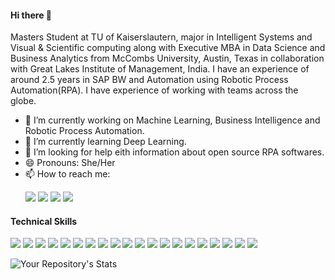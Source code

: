 <h4> Hi there 👋 </h4>

Masters Student at TU of Kaiserslautern, major in Intelligent Systems and Visual & Scientific computing along with Executive MBA in Data Science and Business Analytics from McCombs University, Austin, Texas in collaboration with Great Lakes Institute of Management, India. I have an experience of around 2.5 years in SAP BW and Automation using Robotic Process Automation(RPA). I have experience of working with teams across the globe.

- 🔭 I’m currently working on Machine Learning, Business Intelligence and Robotic Process Automation.
- 🌱 I’m currently learning Deep Learning.
- 🤔 I’m looking for help eith information about open source RPA softwares. 
- 😄 Pronouns: She/Her
- 📫 How to reach me:   
    <p float="left">
      <img src="https://img.shields.io/badge/Gmail-D14836?style=for-the-badge&logo=gmail&logoColor=white" /> 
      <img src="https://img.shields.io/badge/LinkedIn-0077B5?style=for-the-badge&logo=linkedin&logoColor=white" /> 
      <img src="https://img.shields.io/badge/Facebook-1877F2?style=for-the-badge&logo=facebook&logoColor=white" />
      <img src="https://img.shields.io/badge/Instagram-E4405F?style=for-the-badge&logo=instagram&logoColor=white" />
    </p>


**<h4>Technical Skills</h4>**

<p float="left">
  <img src="https://img.shields.io/badge/R-276DC3?style=for-the-badge&logo=r&logoColor=white" />
  <img src="https://img.shields.io/badge/Python-FFD43B?style=for-the-badge&logo=python&logoColor=blue" />
  <img src="https://img.shields.io/badge/TensorFlow-FF6F00?style=for-the-badge&logo=tensorflow&logoColor=white" />
  <img src="https://img.shields.io/badge/PyTorch-EE4C2C?style=for-the-badge&logo=PyTorch&logoColor=white" />
  <img src="https://img.shields.io/badge/OpenCV-27338e?style=for-the-badge&logo=OpenCV&logoColor=white" />
  <img src="https://img.shields.io/badge/scikit_learn-F7931E?style=for-the-badge&logo=scikit-learn&logoColor=white" />
  <img src="https://img.shields.io/badge/Pandas-2C2D72?style=for-the-badge&logo=pandas&logoColor=white" />
  <img src="https://img.shields.io/badge/Numpy-777BB4?style=for-the-badge&logo=numpy&logoColor=white" />
  <img src="https://img.shields.io/badge/Tableau-E97627?style=for-the-badge&logo=Tableau&logoColor=white" />
  <img src="https://img.shields.io/badge/PowerBI-F2C811?style=for-the-badge&logo=Power%20BI&logoColor=white" />
  <img src="https://img.shields.io/badge/MySQL-005C84?style=for-the-badge&logo=mysql&logoColor=white" /> 
  <img src="https://img.shields.io/badge/SQLite-07405E?style=for-the-badge&logo=sqlite&logoColor=white" />
  <img src="https://img.shields.io/badge/Talend-FF6D70?style=for-the-badge&logo=Talend&logoColor=white" />
  <img src="https://img.shields.io/badge/SAP-0FAAFF?style=for-the-badge&logo=sap&logoColor=white" />
  <img src="https://img.shields.io/badge/Java-ED8B00?style=for-the-badge&logo=java&logoColor=white" />
  <img src="https://img.shields.io/badge/C%2B%2B-00599C?style=for-the-badge&logo=c%2B%2B&logoColor=white" />
  <img src="https://img.shields.io/badge/Markdown-000000?style=for-the-badge&logo=markdown&logoColor=white" />
  <img src="https://img.shields.io/badge/HTML5-E34F26?style=for-the-badge&logo=html5&logoColor=white" />
  <img src="https://img.shields.io/badge/PHP-777BB4?style=for-the-badge&logo=php&logoColor=white" />
  <img src="https://img.shields.io/badge/Shell_Script-121011?style=for-the-badge&logo=gnu-bash&logoColor=white" /> 
</p>

![Your Repository's Stats](https://github-readme-stats.vercel.app/api?username=NishithaRamesh&show_icons=true&theme=tokyonight)


